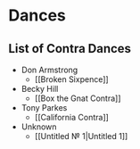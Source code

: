 # Dances

## List of Contra Dances

* Don Armstrong
  * [[Broken Sixpence]]
* Becky Hill
  * [[Box the Gnat Contra]]
* Tony Parkes
  * [[California Contra]]
* Unknown
  * [[Untitled № 1|Untitled 1]]
